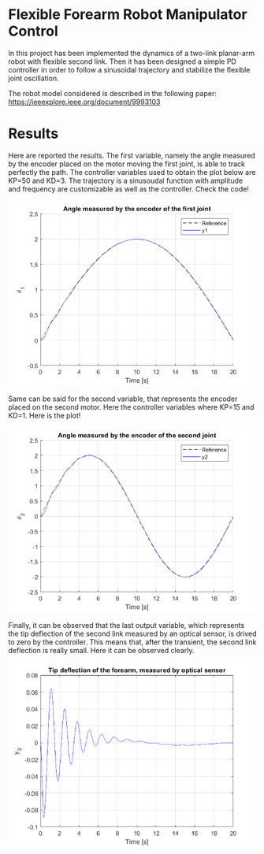 # Flexible Forearm Robot Manipulator Control

In this project has been implemented the dynamics of a two-link planar-arm robot with flexible second link. Then it has been designed a simple PD controller in order to follow a sinusoidal trajectory and stabilize the flexible joint oscillation. 

The robot model considered is described in the following paper: https://ieeexplore.ieee.org/document/9993103

# Results
Here are reported  the results. The first variable, namely the angle measured by the encoder placed on the motor moving the first joint, is able to track perfectly the path. The controller variables used to obtain the plot below are KP=50 and KD=3. The  trajectory is a sinusoudal function with amplitude and frequency are customizable as well as the controller. Check the code!

<p align="center">
  <img src="plots/control_of_first_link.png" width="600">
</p>

Same can be said for the second variable, that represents the encoder placed on the second motor. Here the controller variables where KP=15 and KD=1. Here is the plot!

<p align="center">
  <img src="plots/control_of_second_link.png" width="600">
</p>

Finally, it can be observed that the last output variable, which represents the tip deflection of the second link measured by an optical sensor, is drived to zero by the controller. This means that, after the transient, the second link deflection is really small. Here it can be observed clearly.

<p align="center">
  <img src="plots/tip_deflection.png" width="600">
</p>


